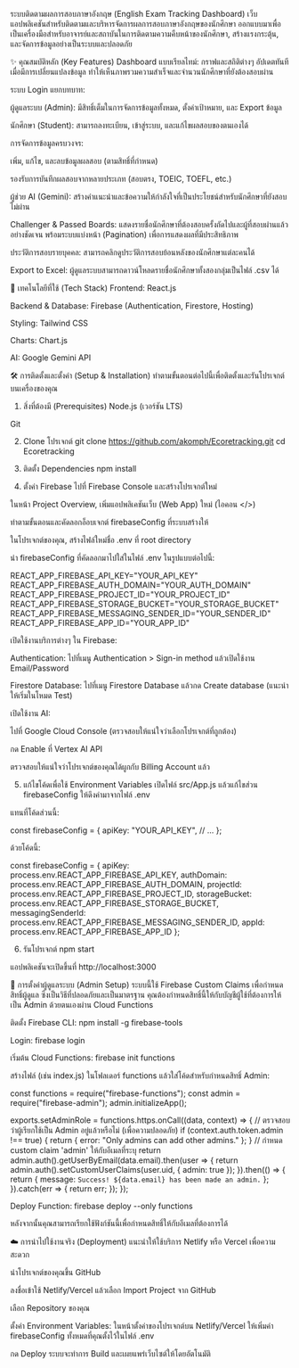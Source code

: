 ระบบติดตามผลการสอบภาษาอังกฤษ (English Exam Tracking Dashboard)
เว็บแอปพลิเคชันสำหรับติดตามและบริหารจัดการผลการสอบภาษาอังกฤษของนักศึกษา ออกแบบมาเพื่อเป็นเครื่องมือสำหรับอาจารย์และสถาบันในการติดตามความคืบหน้าของนักศึกษา, สร้างแรงกระตุ้น, และจัดการข้อมูลอย่างเป็นระบบและปลอดภัย

✨ คุณสมบัติหลัก (Key Features)
Dashboard แบบเรียลไทม์: กราฟและสถิติต่างๆ อัปเดตทันทีเมื่อมีการเปลี่ยนแปลงข้อมูล ทำให้เห็นภาพรวมความสำเร็จและจำนวนนักศึกษาที่ยังต้องสอบผ่าน

ระบบ Login แยกบทบาท:

ผู้ดูแลระบบ (Admin): มีสิทธิ์เต็มในการจัดการข้อมูลทั้งหมด, ตั้งค่าเป้าหมาย, และ Export ข้อมูล

นักศึกษา (Student): สามารถลงทะเบียน, เข้าสู่ระบบ, และแก้ไขผลสอบของตนเองได้

การจัดการข้อมูลครบวงจร:

เพิ่ม, แก้ไข, และลบข้อมูลผลสอบ (ตามสิทธิ์ที่กำหนด)

รองรับการบันทึกผลสอบจากหลายประเภท (สอบตรง, TOEIC, TOEFL, etc.)

ผู้ช่วย AI (Gemini): สร้างคำแนะนำและข้อความให้กำลังใจที่เป็นประโยชน์สำหรับนักศึกษาที่ยังสอบไม่ผ่าน

Challenger & Passed Boards: แสดงรายชื่อนักศึกษาที่ต้องสอบครั้งถัดไปและผู้ที่สอบผ่านแล้วอย่างชัดเจน พร้อมระบบแบ่งหน้า (Pagination) เพื่อการแสดงผลที่มีประสิทธิภาพ

ประวัติการสอบรายบุคคล: สามารถคลิกดูประวัติการสอบย้อนหลังของนักศึกษาแต่ละคนได้

Export to Excel: ผู้ดูแลระบบสามารถดาวน์โหลดรายชื่อนักศึกษาทั้งสองกลุ่มเป็นไฟล์ .csv ได้

🚀 เทคโนโลยีที่ใช้ (Tech Stack)
Frontend: React.js

Backend & Database: Firebase (Authentication, Firestore, Hosting)

Styling: Tailwind CSS

Charts: Chart.js

AI: Google Gemini API

🛠️ การติดตั้งและตั้งค่า (Setup & Installation)
ทำตามขั้นตอนต่อไปนี้เพื่อติดตั้งและรันโปรเจกต์บนเครื่องของคุณ

1. สิ่งที่ต้องมี (Prerequisites)
Node.js (เวอร์ชัน LTS)

Git

2. Clone โปรเจกต์
git clone https://github.com/akomph/Ecoretracking.git
cd Ecoretracking

3. ติดตั้ง Dependencies
npm install

4. ตั้งค่า Firebase
ไปที่ Firebase Console และสร้างโปรเจกต์ใหม่

ในหน้า Project Overview, เพิ่มแอปพลิเคชันเว็บ (Web App) ใหม่ (ไอคอน </>)

ทำตามขั้นตอนและคัดลอกอ็อบเจกต์ firebaseConfig ที่ระบบสร้างให้

ในโปรเจกต์ของคุณ, สร้างไฟล์ใหม่ชื่อ .env ที่ root directory

นำ firebaseConfig ที่คัดลอกมาไปใส่ในไฟล์ .env ในรูปแบบต่อไปนี้:

REACT_APP_FIREBASE_API_KEY="YOUR_API_KEY"
REACT_APP_FIREBASE_AUTH_DOMAIN="YOUR_AUTH_DOMAIN"
REACT_APP_FIREBASE_PROJECT_ID="YOUR_PROJECT_ID"
REACT_APP_FIREBASE_STORAGE_BUCKET="YOUR_STORAGE_BUCKET"
REACT_APP_FIREBASE_MESSAGING_SENDER_ID="YOUR_SENDER_ID"
REACT_APP_FIREBASE_APP_ID="YOUR_APP_ID"

เปิดใช้งานบริการต่างๆ ใน Firebase:

Authentication: ไปที่เมนู Authentication > Sign-in method แล้วเปิดใช้งาน Email/Password

Firestore Database: ไปที่เมนู Firestore Database แล้วกด Create database (แนะนำให้เริ่มในโหมด Test)

เปิดใช้งาน AI:

ไปที่ Google Cloud Console (ตรวจสอบให้แน่ใจว่าเลือกโปรเจกต์ที่ถูกต้อง)

กด Enable ที่ Vertex AI API

ตรวจสอบให้แน่ใจว่าโปรเจกต์ของคุณได้ผูกกับ Billing Account แล้ว

5. แก้ไขโค้ดเพื่อใช้ Environment Variables
เปิดไฟล์ src/App.js แล้วแก้ไขส่วน firebaseConfig ให้ดึงค่ามาจากไฟล์ .env

แทนที่โค้ดส่วนนี้:

const firebaseConfig = {
    apiKey: "YOUR_API_KEY",
    // ...
};

ด้วยโค้ดนี้:

const firebaseConfig = {
    apiKey: process.env.REACT_APP_FIREBASE_API_KEY,
    authDomain: process.env.REACT_APP_FIREBASE_AUTH_DOMAIN,
    projectId: process.env.REACT_APP_FIREBASE_PROJECT_ID,
    storageBucket: process.env.REACT_APP_FIREBASE_STORAGE_BUCKET,
    messagingSenderId: process.env.REACT_APP_FIREBASE_MESSAGING_SENDER_ID,
    appId: process.env.REACT_APP_FIREBASE_APP_ID
};

6. รันโปรเจกต์
npm start

แอปพลิเคชันจะเปิดขึ้นที่ http://localhost:3000

👑 การตั้งค่าผู้ดูแลระบบ (Admin Setup)
ระบบนี้ใช้ Firebase Custom Claims เพื่อกำหนดสิทธิ์ผู้ดูแล ซึ่งเป็นวิธีที่ปลอดภัยและเป็นมาตรฐาน คุณต้องกำหนดสิทธิ์นี้ให้กับบัญชีผู้ใช้ที่ต้องการให้เป็น Admin ด้วยตนเองผ่าน Cloud Functions

ติดตั้ง Firebase CLI: npm install -g firebase-tools

Login: firebase login

เริ่มต้น Cloud Functions: firebase init functions

สร้างไฟล์ (เช่น index.js) ในโฟลเดอร์ functions แล้วใส่โค้ดสำหรับกำหนดสิทธิ์ Admin:

const functions = require("firebase-functions");
const admin = require("firebase-admin");
admin.initializeApp();

exports.setAdminRole = functions.https.onCall((data, context) => {
  // ตรวจสอบว่าผู้เรียกใช้เป็น Admin อยู่แล้วหรือไม่ (เพื่อความปลอดภัย)
  if (context.auth.token.admin !== true) {
    return { error: "Only admins can add other admins." };
  }
  // กำหนด custom claim 'admin' ให้กับอีเมลที่ระบุ
  return admin.auth().getUserByEmail(data.email).then(user => {
    return admin.auth().setCustomUserClaims(user.uid, {
      admin: true
    });
  }).then(() => {
    return { message: `Success! ${data.email} has been made an admin.` };
  }).catch(err => {
    return err;
  });
});

Deploy Function: firebase deploy --only functions

หลังจากนั้นคุณสามารถเรียกใช้ฟังก์ชันนี้เพื่อกำหนดสิทธิ์ให้กับอีเมลที่ต้องการได้

☁️ การนำไปใช้งานจริง (Deployment)
แนะนำให้ใช้บริการ Netlify หรือ Vercel เพื่อความสะดวก

นำโปรเจกต์ของคุณขึ้น GitHub

ลงชื่อเข้าใช้ Netlify/Vercel แล้วเลือก Import Project จาก GitHub

เลือก Repository ของคุณ

ตั้งค่า Environment Variables: ในหน้าตั้งค่าของโปรเจกต์บน Netlify/Vercel ให้เพิ่มค่า firebaseConfig ทั้งหมดที่คุณตั้งไว้ในไฟล์ .env

กด Deploy ระบบจะทำการ Build และเผยแพร่เว็บไซต์ให้โดยอัตโนมัติ
